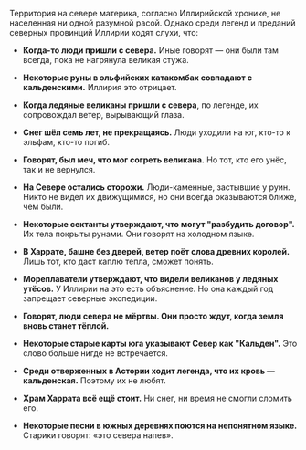Территория на севере материка, согласно Иллирийской хронике, не населенная ни одной разумной расой.
Однако среди легенд и преданий северных провинций Иллирии ходят слухи, что:

- **Когда-то люди пришли с севера.** Иные говорят — они были там всегда, пока не нагрянула великая стужа.

- **Некоторые руны в эльфийских катакомбах совпадают с кальденскими.** Иллирия это отрицает.

- **Когда ледяные великаны пришли с севера**, по легенде, их сопровождал ветер, вырывающий глаза.

- **Снег шёл семь лет, не прекращаясь.** Люди уходили на юг, кто-то к эльфам, кто-то погиб.

- **Говорят, был меч, что мог согреть великана.** Но тот, кто его унёс, так и не вернулся.

- **На Севере остались сторожи.** Люди-каменные, застывшие у руин. Никто не видел их движущимися, но они всегда оказываются ближе, чем были.

- **Некоторые сектанты утверждают, что могут "разбудить договор".** Их тела покрыты рунами. Они говорят на холодном языке.

- **В Харрате, башне без дверей, ветер поёт слова древних королей.** Лишь тот, кто даст каплю тепла, сможет понять.

- **Мореплаватели утверждают, что видели великанов у ледяных утёсов.** У Иллирии на это есть объяснение. Но она каждый год запрещает северные экспедиции.

- **Говорят, люди севера не мёртвы. Они просто ждут, когда земля вновь станет тёплой.**

- **Некоторые старые карты юга указывают Север как "Кальден".** Это слово больше нигде не встречается.

- **Среди отверженных в Астории ходит легенда, что их кровь — кальденская.** Поэтому их не любят.

- **Храм Харрата всё ещё стоит.** Ни снег, ни время не смогли сломить его.

- **Некоторые песни в южных деревнях поются на непонятном языке.** Старики говорят: «это севера напев».